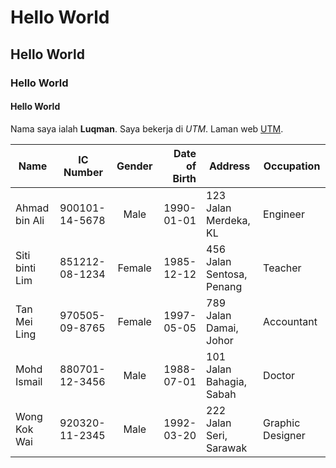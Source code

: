 # Hello World
## Hello World
### Hello World
#### Hello World

Nama saya ialah **Luqman**. Saya bekerja di *UTM*. Laman web [UTM](https://www.utm.my/).

| Name           | IC Number      | Gender | Date of Birth | Address                     | Occupation          |
|----------------|----------------|:-------:|---------------:|-----------------------------|---------------------|
| Ahmad bin Ali  | 900101-14-5678 | Male   | 1990-01-01    | 123 Jalan Merdeka, KL       | Engineer            |
| Siti binti Lim | 851212-08-1234 | Female | 1985-12-12    | 456 Jalan Sentosa, Penang   | Teacher             |
| Tan Mei Ling    | 970505-09-8765 | Female | 1997-05-05    | 789 Jalan Damai, Johor      | Accountant          |
| Mohd Ismail     | 880701-12-3456 | Male   | 1988-07-01    | 101 Jalan Bahagia, Sabah    | Doctor              |
| Wong Kok Wai    | 920320-11-2345 | Male   | 1992-03-20    | 222 Jalan Seri, Sarawak     | Graphic Designer    |
